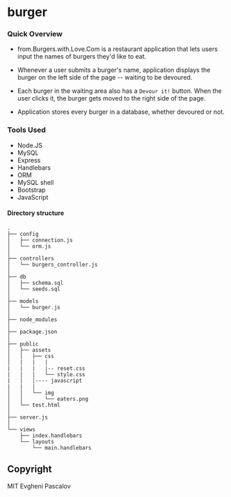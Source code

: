 # burger

### Quick Overview

* from.Burgers.with.Love.Com is a restaurant application that lets users input the names of burgers they'd like to eat.

* Whenever a user submits a burger's name, application displays the burger on the left side of the page -- waiting to be devoured.

* Each burger in the waiting area also has a `Devour it!` button. When the user clicks it, the burger gets moved to the right side of the page.

* Application stores every burger in a database, whether devoured or not.

### Tools Used

 -  Node.JS
 -  MySQL
 -  Express
 -  Handlebars
 -  ORM
 -  MySQL shell
 -  Bootstrap
 -  JavaScript  

#### Directory structure

```
.
├── config
│   ├── connection.js
│   └── orm.js
│ 
├── controllers
│   └── burgers_controller.js
│
├── db
│   ├── schema.sql
│   └── seeds.sql
│
├── models
│   └── burger.js
│ 
├── node_modules
│ 
├── package.json
│
├── public
│   ├── assets
│   │   ├── css
│   |   |   |
|   |   |   |-- reset.css
|   |   |   └── style.css
|   │   │---- javascript  
|   |   |
│   │   └── img
│   │       └── eaters.png
│   └── test.html
│
├── server.js
│
└── views
    ├── index.handlebars
    └── layouts
        └── main.handlebars
```



## Copyright

MIT
Evgheni Pascalov
